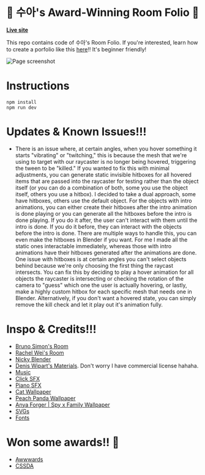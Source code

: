 # 💜 수아's Award-Winning Room Folio 💜

**[Live site](http://sooahs-room-folio.com/)**

This repo contains code of 수아's Room Folio. If you're interested, learn how to create a porfolio like this [here](https://youtu.be/AB6sulUMRGE)!! It's beginner friendly!

![Page screenshot](public/media/og-image.webp?raw=true "Page screenshot")

# Instructions

```
npm install
npm run dev
```

# Updates & Known Issues!!!

- There is an issue where, at certain angles, when you hover something it starts "vibrating" or "twitching," this is because the mesh that we're using to target with our raycaster is no longer being hovered, triggering the tween to be "killed." If you wanted to fix this with minimal adjustments, you can generate static invisible hitboxes for all hovered items that are passed into the raycaster for testing rather than the object itself (or you can do a combination of both, some you use the object itself, others you use a hitbox). I decided to take a dual approach, some have hitboxes, others use the default object. For the objects with intro animations, you can either create their hitboxes after the intro animation is done playing or you can generate all the hitboxes before the intro is done playing. If you do it after, the user can't interact with them until the intro is done. If you do it before, they can interact with the objects before the intro is done. There are multiple ways to handle this, you can even make the hitboxes in Blender if you want. For me I made all the static ones interactable immediately, whereas those with intro animations have their hitboxes generated after the animations are done. One issue with hitboxes is at certain angles you can't select objects behind because we're only choosing the first thing the raycast intersects. You can fix this by deciding to play a hover animation for all objects the raycaster is intersecting or checking the rotation of the camera to "guess" which one the user is actually hovering, or lastly, make a highly custom hitbox for each specific mesh that needs one in Blender. Alternatively, if you don't want a hovered state, you can simply remove the kill check and let it play out it's animation fully.

# Inspo & Credits!!!

- [Bruno Simon's Room](https://my-room-in-3d.vercel.app/)
- [Rachel Wei's Room](https://rachelqrwei.ca/)
- [Nicky Blender](https://www.instagram.com/nicky.blender/?hl=en)
- [Denis Wipart's Materials](https://wipart.artstation.com/store). Don't worry I have commercial license hahaha.
- [Music](https://youtu.be/eq3C1Uwz6YU)
- [Click SFX](https://uppbeat.io/sfx/category/digital-and-ui/ui)
- [Piano SFX](https://pixabay.com/sound-effects/all-88-keys-on-a-piano-playing-fast-free-high-quality-sound-effects-71279/)
- [Cat Wallpaper](https://wallpapersok.com/wallpapers/kawaii-hd-smiling-cats-vmhjik4wp6ipc6bd.html)
- [Peach Panda Wallpaper](https://4kwallpapers.com/cute/peach-cat-kawaii-10081.html)
- [Anya Forger | Spy x Family Wallpaper](https://www.uhdpaper.com/2022/03/anya-forger-spy-x-family-4k-5061g.html?m=0)
- [SVGs](https://www.svgrepo.com/)
- [Fonts](https://www.fontspace.com/niskala-huruf)

# Won some awards!! 🎉

- [Awwwards](https://www.awwwards.com/sites/suas-room-folio)
- [CSSDA](https://www.cssdesignawards.com/sites/sooahs-room-folio/47040/)
